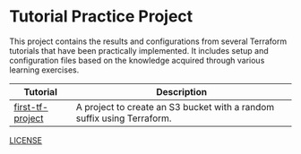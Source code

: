 # Tutorial Practice Project

This project contains the results and configurations from several Terraform tutorials that have been practically implemented. It includes setup and configuration files based on the knowledge acquired through various learning exercises.

| Tutorial                                         | Description                                                            |
| ------------------------------------------------ | ---------------------------------------------------------------------- |
| [first-tf-project](./first-tf-project/README.md) | A project to create an S3 bucket with a random suffix using Terraform. |

[LICENSE](https://opensource.org/license/MIT)

